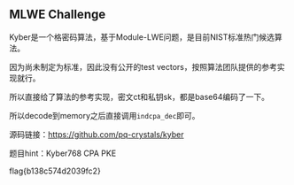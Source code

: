 ## MLWE Challenge

Kyber是一个格密码算法，基于Module-LWE问题，是目前NIST标准热门候选算法。

因为尚未制定为标准，因此没有公开的test vectors，按照算法团队提供的参考实现就行。

所以直接给了算法的参考实现，密文ct和私钥sk，都是base64编码了一下。

所以decode到memory之后直接调用`indcpa_dec`即可。

源码链接：https://github.com/pq-crystals/kyber

题目hint：Kyber768 CPA PKE



flag{b138c574d2039fc2}